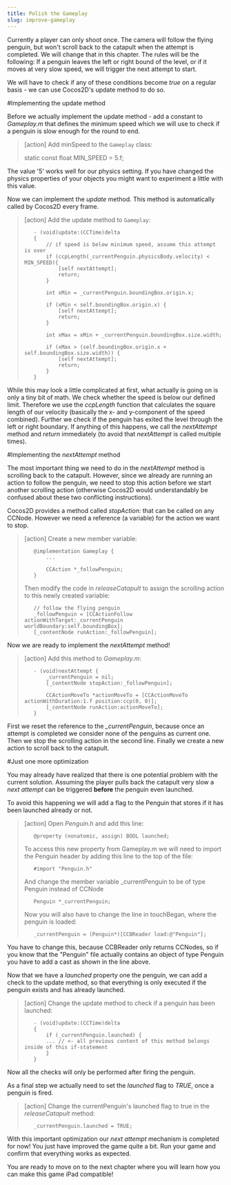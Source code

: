 ```yaml
---
title: Polish the Gameplay
slug: improve-gameplay
---
```


Currently a player can only shoot once. The camera will follow the flying penguin, but won't scroll back to the catapult when the attempt is completed. We will change that in this chapter. The rules will be the following: If a penguin leaves the left or right bound of the level, or if it moves at very slow speed, we will trigger the next attempt to start.

We will have to check if any of these conditions become *true* on a regular basis - we can use Cocos2D's update method to do so.

#Implementing the update method

Before we actually implement the update method - add a constant to *Gameplay.m* that defines the minimum speed which we will use to check if a penguin is slow enough for the round to end.

> [action]
> Add minSpeed to the `Gameplay` class:
>
>   static const float MIN_SPEED = 5.f;

The value '5' works well for our physics setting. If you have changed the physics properties of your objects you might want to experiment a little with this value.

Now we can implement the *update* method. This method is automatically called by Cocos2D every frame.

> [action]
> Add the update method to `Gameplay`:
>
>        - (void)update:(CCTime)delta
>        {
>            // if speed is below minimum speed, assume this attempt is over
>            if (ccpLength(_currentPenguin.physicsBody.velocity) < MIN_SPEED){
>                [self nextAttempt];
>                return;
>            } 
>        
>            int xMin = _currentPenguin.boundingBox.origin.x;
>        
>            if (xMin < self.boundingBox.origin.x) {
>                [self nextAttempt];
>                return;
>            }
>        
>            int xMax = xMin + _currentPenguin.boundingBox.size.width;
>        
>            if (xMax > (self.boundingBox.origin.x + self.boundingBox.size.width)) {
>                [self nextAttempt];
>                return;
>            }
>        }

While this may look a little complicated at first, what actually is going on is only a tiny bit of math. We check whether the speed is below our defined limit. Therefore we use the *ccpLength* function that calculates the square length of our velocity (basically the x- and y-component of the speed combined). Further we check if the penguin has exited the level through the left or right boundary. If anything of this happens, we call the *nextAttempt* method and *return* immediately (to avoid that *nextAttempt* is called multiple times).

#Implementing the *nextAttempt* method

The most important thing we need to do in the *nextAttempt* method is scrolling back to the catapult. However, since we already are running an action to follow the penguin, we need to stop this action before we start another scrolling action (otherwise Cocos2D would understandably be confused about these two conflicting instructions).

Cocos2D provides a method called *stopAction:* that can be called on any CCNode. However we need a reference (a variable) for the action we want to stop.

> [action]
> Create a new member variable:
>
>        @implementation Gameplay {
>            ...
>        
>            CCAction *_followPenguin;
>        }
>
> Then modify the code in *releaseCatapult* to assign the scrolling action to this newly created variable:
>
>        // follow the flying penguin
>        _followPenguin = [CCActionFollow actionWithTarget:_currentPenguin worldBoundary:self.boundingBox];
>        [_contentNode runAction:_followPenguin];

Now we are ready to implement the *nextAttempt* method!

> [action]
> Add this method to *Gameplay.m*:
>
>        - (void)nextAttempt {
>            _currentPenguin = nil;
>            [_contentNode stopAction:_followPenguin];
>        
>            CCActionMoveTo *actionMoveTo = [CCActionMoveTo actionWithDuration:1.f position:ccp(0, 0)];
>            [_contentNode runAction:actionMoveTo];
>        }

First we reset the reference to the *_currentPenguin*, because once an attempt is completed we consider none of the penguins as current one. Then we stop the scrolling action in the second line. Finally we create a new action to scroll back to the catapult.

#Just one more optimization

You may already have realized that there is one potential problem with the current solution. Assuming the player pulls back the catapult very slow a *next attempt* can be triggered **before** the penguin even launched.

To avoid this happening we will add a flag to the Penguin that stores if it has been launched already or not.

> [action]
> Open *Penguin.h* and add this line:
>
>        @property (nonatomic, assign) BOOL launched;
>
> To access this new property from Gameplay.m we will need to import the Penguin header by adding this line to the top of the file:
>
>        #import "Penguin.h"
>
> And change the member variable _currentPenguin to be of type Penguin instead of CCNode
>
>        Penguin *_currentPenguin;
>
> Now you will also have to change the line in touchBegan, where the penguin is loaded:
>
>        _currentPenguin = (Penguin*)[CCBReader load:@"Penguin"];

You have to change this, because CCBReader only returns CCNodes, so if you know that the "Penguin" file actually contains an object of type Penguin you have to add a cast as shown in the line above.

Now that we have a *launched* property one the penguin, we can add a check to the update method, so that everything is only executed if the penguin exists and has already launched.

> [action]
> Change the update method to check if a penguin has been launched:
>
>        - (void)update:(CCTime)delta
>        {
>            if (_currentPenguin.launched) {
>            ... // <- all previous content of this method belongs inside of this if-statement
>            }
>        }

Now all the checks will only be performed after firing the penguin.

As a final step we actually need to set the *launched* flag to *TRUE*, once a penguin is fired.

> [action]
> Change the currentPenguin's launched flag to true in the *releaseCatapult* method:
>
>        _currentPenguin.launched = TRUE;

With this important optimization our *next attempt* mechanism is completed for now! You just have improved the game quite a bit. Run your game and confirm that everything works as expected.

You are ready to move on to the next chapter where you will learn how you can make this game iPad compatible!
